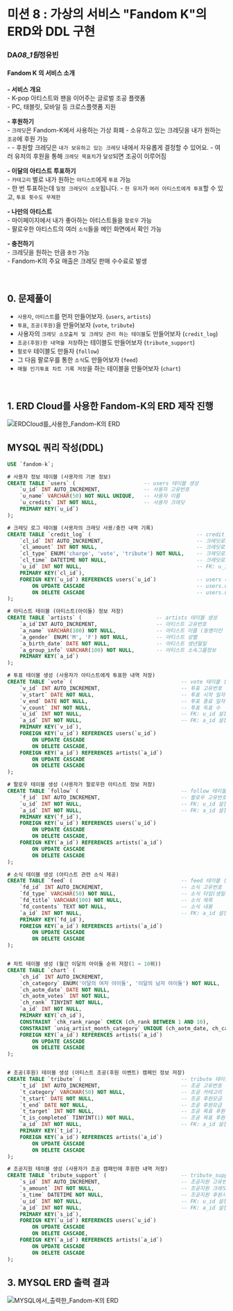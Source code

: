 # 미션 8 : 가상의 서비스 "Fandom K"의 ERD와 DDL 구현

### DA*08_1팀*정유빈

#### Fandom K 의 서비스 소개

**- 서비스 개요**   
	- K-pop 아티스트와 팬을 이어주는 글로벌 조공 플랫폼   
 	- PC, 태블릿, 모바일 등 크로스플랫폼 지원    

**- 후원하기**   
	- `크레딧`은 Fandom-K에서 사용하는 가상 화폐 - 소유하고 있는 크레딧을 내가 원하는 `조공`에 후원 가능  
	- - 후원할 크레딧은 `내가 보유하고 있는 크레딧` 내에서 자유롭게 결정할 수 있어요. - 여러 유저의 후원을 통해 `크레딧 목표치`가 `달성`되면 조공이 이루어짐  

**- 이달의 아티스트 투표하기**   
	- `카테고리` 별로 내가 원하는 `아티스트`에게 `투표` 가능  
	- 한 번 투표하는데 `일정 크레딧이 소모`됩니다. - `한 유저`가 `여러 아티스트에게 투표`할 수 있고, `투표 횟수도 무제한`  

**- 나만의 아티스트**     
	- 마이페이지에서 내가 좋아하는 아티스트들을 `팔로우` 가능  
 	- 팔로우한 아티스트의 여러 `소식`들을 메인 화면에서 확인 가능  

**- 충전하기**   
	- 크레딧을 원하는 만큼 `충전` 가능  
 	- Fandom-K의 주요 매출은 크레딧 판매 수수료로 발생  

<br>

## 0. 문제풀이

- `사용자`, `아티스트`를 먼저 만들어보자. (`users`, `artists`)
- `투표`, `조공(후원)`을 만들어보자 (`vote`, `tribute`)
- 사용자의 `크레딧 소모출처 및 크레딧 관리 하는 테이블`도 만들어보자 (`credit_log`)
- `조공(후원)한 내역을 저장`하는 테이블도 만들어보자 (`tribute_support`)
- `팔로우` 테이블도 만들자 (`follow`)
- 그 다음 팔로우를 통한 `소식`도 만들어보자 (`feed`)
- `매월 인기투표 차트 기록 저장`을 하는 테이블을 만들어보자 (`chart`)

<BR>

## 1. ERD Cloud를 사용한 Fandom-K의 ERD 제작 진행

![ERDCloud를_사용한_Fandom-K의 ERD](Python_Study/Codeit_부트캠프_SQL미션/8_분석실습_1팀_정유빈(ERD).png)

## MYSQL 쿼리 작성(DDL)

```SQL
USE `fandom-k`;

# 사용자 정보 테이블 (사용자의 기본 정보)
CREATE TABLE `users` (						-- users 테이블 생성
	`u_id` INT AUTO_INCREMENT,				-- 사용자 고유번호
    `u_name` VARCHAR(50) NOT NULL UNIQUE,	-- 사용자 이름
    `u_credits` INT NOT NULL,				-- 사용자 크레딧
    PRIMARY KEY(`u_id`)
);

# 크레딧 로그 테이블 (사용자의 크래딧 사용/충전 내역 기록)
CREATE TABLE `credit_log` (									 -- credit_log 테이블 생성
	`cl_id` INT AUTO_INCREMENT,								 -- 크레딧로그 고유번호
    `cl_amount` INT NOT NULL,								 -- 크레딧로그 변화량
    `cl_type` ENUM('charge', 'vote', 'tribute') NOT NULL,	 -- 크레딧로그 사용타입 (충전, 투표, 조공)
    `cl_time` DATETIME NOT NULL,							 -- 크레딧로그 사용시간
    `u_id` INT NOT NULL,								     -- FK: u_id 설정
    PRIMARY KEY(`cl_id`),
    FOREIGN KEY(`u_id`) REFERENCES users(`u_id`)			 -- users 테이블에서 u_id 가져옴
		ON UPDATE CASCADE									 -- users.u_id 업데이트 시 해당 credit_log.u_id도 같이 업데이트
        ON DELETE CASCADE									 -- users.u_id 삭제 시 헤당 credit_log.u_id row 삭제
);

# 아티스트 테이블 (아티스트(아이돌) 정보 저장)
CREATE TABLE `artists` (						-- artists 테이블 생성
	`a_id`INT AUTO_INCREMENT, 					-- 아티스트 고유번호
    `a_name` VARCHAR(100) NOT NULL, 			-- 아티스트 이름 (동명이인 존재 가능성)
    `a_gender` ENUM('M', 'F') NOT NULL, 		-- 아티스트 성별
    `a_birth_date` DATE NOT NULL, 				-- 아티스트 생년월일
    `a_group_info` VARCHAR(100) NOT NULL,		-- 아티스트 소속그룹정보
    PRIMARY KEY(`a_id`)
);

# 투표 테이블 생성 (사용자가 아티스트에게 투표한 내역 저장)
CREATE TABLE `vote` (									-- vote 테이블 생성
	`v_id` INT AUTO_INCREMENT,							-- 투표 고유번호
    `v_start` DATE NOT NULL,						    -- 투표 시작 일자
    `v_end` DATE NOT NULL,								-- 투표 종료 일자
    `v_count` INT NOT NULL,								-- 투표 득표 수
    `u_id` INT NOT NULL,								-- FK: u_id 설정
    `a_id` INT NOT NULL,								-- FK: a_id 설정
    PRIMARY KEY(`v_id`),
    FOREIGN KEY(`u_id`) REFERENCES users(`u_id`)
		ON UPDATE CASCADE
        ON DELETE CASCADE,
    FOREIGN KEY(`a_id`) REFERENCES artists(`a_id`)
		ON UPDATE CASCADE
        ON DELETE CASCADE
);

# 팔로우 테이블 생성 (사용자가 팔로우한 아티스트 정보 저장)
CREATE TABLE `follow` (									-- follow 테이블 생성
	`f_id` INT AUTO_INCREMENT,							-- 팔로우 고유번호
    `u_id` INT NOT NULL,								-- FK: u_id 설정
    `a_id` INT NOT NULL,								-- FK: a_id 설정
    PRIMARY KEY(`f_id`),
    FOREIGN KEY(`u_id`) REFERENCES users(`u_id`)
		ON UPDATE CASCADE
        ON DELETE CASCADE,
    FOREIGN KEY(`a_id`) REFERENCES artists(`a_id`)
		ON UPDATE CASCADE
        ON DELETE CASCADE
);

# 소식 테이블 생성 (아티스트 관련 소식 제공)
CREATE TABLE `feed` (									-- feed 테이블 생성
	`fd_id` INT AUTO_INCREMENT,							-- 소식 고유번호
    `fd_type` VARCHAR(50) NOT NULL,						-- 소식 타입(생일, 앨범출시, 컴백...)
    `fd_title` VARCHAR(100) NOT NULL,					-- 소식 제목
    `fd_contents` TEXT NOT NULL,						-- 소식 내용
    `a_id` INT NOT NULL,								-- FK: a_id 설정
    PRIMARY KEY(`fd_id`),
    FOREIGN KEY(`a_id`) REFERENCES artists(`a_id`)
		ON UPDATE CASCADE
        ON DELETE CASCADE
);


# 차트 테이블 생성 (월간 이달의 아이돌 순위 저장(1 ~ 10위))
CREATE TABLE `chart` (														-- chart 테이블 생성
	`ch_id` INT AUTO_INCREMENT,												-- 차트 고유번호
    `ch_category` ENUM('이달의 여자 아이돌', '이달의 남자 아이돌') NOT NULL,			-- 차트 카테고리 (이달의 여자 / 남자 아이돌)
    `ch_aotm_date` DATE NOT NULL,											-- 차트 이달의 아티스트 선전 날짜
    `ch_aotm_votes` INT NOT NULL,											-- 차트 이달의 아티스트 득표 수
    `ch_rank` TINYINT NOT NULL,												-- 차트 순위
    `a_id` INT NOT NULL,													-- FK: a_id 설정
    PRIMARY KEY(`ch_id`),
    CONSTRAINT `chk_rank_range` CHECK (ch_rank BETWEEN 1 AND 10),							 -- # 제약 추가 1: 순위는 1 ~ 10위 까지만 저장
    CONSTRAINT `uniq_artist_month_category` UNIQUE (ch_aotm_date, ch_category, a_id),		 -- # 제약 추가 2: 한 달에 한 아티스트가 중복으로 나오지 않도록 안전벨트 생성
    FOREIGN KEY(`a_id`) REFERENCES artists(`a_id`)
		ON UPDATE CASCADE
		ON DELETE CASCADE
);


# 조공(후원) 테이블 생성 (아티스트 조공(후원 이벤트) 캠페인 정보 저장)
CREATE TABLE `tribute` (								-- tribute 테이블 생성
	`t_id` INT AUTO_INCREMENT,							-- 조공 고유번호
    `t_category` VARCHAR(50) NOT NULL,					-- 조공 카테고리 (지하철 옥외 광고, 생일 이벤트...)
    `t_start` DATE NOT NULL,							-- 조공 후원모금 시작 일자
    `t_end` DATE NOT NULL,								-- 조공 후원모금 종료 일자
    `t_target` INT NOT NULL,							-- 조공 목표 후원금
    `t_is_completed` TINYINT(1) NOT NULL,				-- 조공 목표 후원금 달성여부 (불린식 0 = 진행 중, 1 = 달성)
    `a_id` INT NOT NULL,								-- FK: a_id 설정
    PRIMARY KEY(`t_id`),
    FOREIGN KEY(`a_id`) REFERENCES artists(`a_id`)
		ON UPDATE CASCADE
        ON DELETE CASCADE
);

# 조공지원 테이블 생성 (사용자가 조공 캠패인에 후원한 내역 저장)
CREATE TABLE `tribute_support` (						-- tribute_support 테이블 생성
	`s_id` INT AUTO_INCREMENT,							-- 조공지원 고유번호
    `s_amount` INT NOT NULL,							-- 조공지원 크레딧량
    `s_time` DATETIME NOT NULL,							-- 조공지원 후원시간
    `u_id` INT NOT NULL,								-- FK: u_id 설정
    `a_id` INT NOT NULL,								-- FK: a_id 설정
    PRIMARY KEY(`s_id`),
    FOREIGN KEY(`u_id`) REFERENCES users(`u_id`)
		ON UPDATE CASCADE
        ON DELETE CASCADE,
    FOREIGN KEY(`a_id`) REFERENCES artists(`a_id`)
		ON UPDATE CASCADE
        ON DELETE CASCADE
);
```

## 3. MYSQL ERD 출력 결과

![MYSQL에서_출력한_Fandom-K의 ERD](Python_Study/Codeit_부트캠프_SQL미션/8_분석실습_1팀_정유빈(ERD_MYSQL).png)
